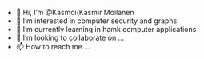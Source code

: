 - 👋 Hi, I’m @Kasmoi(Kasmir Moilanen  
- 👀 I’m interested in computer security and graphs
- 🌱 I’m currently learning in hamk computer applications
- 💞️ I’m looking to collaborate on ...
- 📫 How to reach me ...

<!---
Kasmoi/Kasmoi is a ✨ special ✨ repository because its `README.md` (this file) appears on your GitHub profile.
You can click the Preview link to take a look at your changes.
--->
